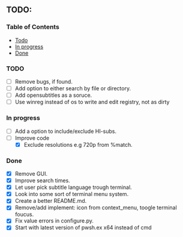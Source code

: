 <h2 align="left">TODO:</h2>

### Table of Contents

- [Todo](#todo)
- [In progress](#progress)
- [Done](#authors)

### TODO <a name = "todo"></a>

- [ ] Remove bugs, if found.
- [ ] Add option to either search by file or directory.
- [ ] Add opensubtitles as a soruce.
- [ ] Use winreg instead of os to write and edit registry, not as dirty

### In progress <a name = "progress"></a>

- [ ] Add a option to include/exclude HI-subs.
- [ ] Improve code
  - [x] Exclude resolutions e.g 720p from %match.

### Done <a name = "done"></a>

- [x] Remove GUI.
- [x] Improve search times.
- [x] Let user pick subtitle language trough terminal.
- [x] Look into some sort of terminal menu system.
- [x] Create a better README.md.
- [x] Remove/add implement: icon from context_menu, toogle terminal foucus.
- [x] Fix value errors in configure.py.
- [x] Start with latest version of pwsh.ex x64 instead of cmd
